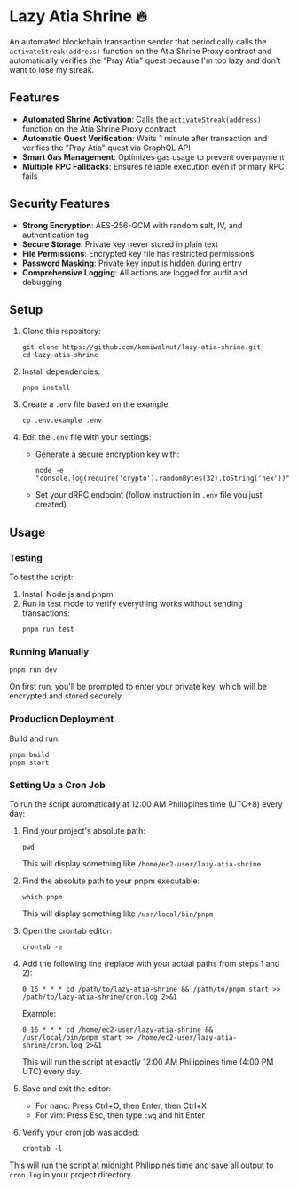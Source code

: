 # Lazy Atia Shrine 🔥

An automated blockchain transaction sender that periodically calls the `activateStreak(address)` function on the Atia Shrine Proxy contract and automatically verifies the "Pray Atia" quest because I'm too lazy and don't want to lose my streak.

## Features

- **Automated Shrine Activation**: Calls the `activateStreak(address)` function on the Atia Shrine Proxy contract
- **Automatic Quest Verification**: Waits 1 minute after transaction and verifies the "Pray Atia" quest via GraphQL API
- **Smart Gas Management**: Optimizes gas usage to prevent overpayment
- **Multiple RPC Fallbacks**: Ensures reliable execution even if primary RPC fails

## Security Features

- **Strong Encryption**: AES-256-GCM with random salt, IV, and authentication tag
- **Secure Storage**: Private key never stored in plain text
- **File Permissions**: Encrypted key file has restricted permissions
- **Password Masking**: Private key input is hidden during entry
- **Comprehensive Logging**: All actions are logged for audit and debugging

## Setup

1. Clone this repository:
   ```
   git clone https://github.com/komiwalnut/lazy-atia-shrine.git
   cd lazy-atia-shrine
   ```

2. Install dependencies:
   ```
   pnpm install
   ```

3. Create a `.env` file based on the example:
   ```
   cp .env.example .env
   ```

4. Edit the `.env` file with your settings:
   - Generate a secure encryption key with:
     ```
     node -e "console.log(require('crypto').randomBytes(32).toString('hex'))"
     ```
   - Set your dRPC endpoint (follow instruction in `.env` file you just created)

## Usage

### Testing

To test the script:

1. Install Node.js and pnpm
2. Run in test mode to verify everything works without sending transactions:
   ```
   pnpm run test
   ```

### Running Manually

```
pnpm run dev
```

On first run, you'll be prompted to enter your private key, which will be encrypted and stored securely.

### Production Deployment

Build and run:

```
pnpm build
pnpm start
```

### Setting Up a Cron Job

To run the script automatically at 12:00 AM Philippines time (UTC+8) every day:
1. Find your project's absolute path:
   ```
   pwd
   ```
   This will display something like `/home/ec2-user/lazy-atia-shrine`

2. Find the absolute path to your pnpm executable:
   ```
   which pnpm
   ```
   This will display something like `/usr/local/bin/pnpm`

3. Open the crontab editor:
   ```
   crontab -e
   ```

4. Add the following line (replace with your actual paths from steps 1 and 2):
   ```
   0 16 * * * cd /path/to/lazy-atia-shrine && /path/to/pnpm start >> /path/to/lazy-atia-shrine/cron.log 2>&1
   ```
   Example:
   ```
   0 16 * * * cd /home/ec2-user/lazy-atia-shrine && /usr/local/bin/pnpm start >> /home/ec2-user/lazy-atia-shrine/cron.log 2>&1
   ```
   This will run the script at exactly 12:00 AM Philippines time (4:00 PM UTC) every day.

5. Save and exit the editor:
   - For nano: Press Ctrl+O, then Enter, then Ctrl+X
   - For vim: Press Esc, then type `:wq` and hit Enter

6. Verify your cron job was added:
   ```
   crontab -l
   ```

This will run the script at midnight Philippines time and save all output to `cron.log` in your project directory.